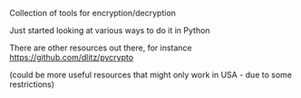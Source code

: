 Collection of tools for encryption/decryption

Just started looking at various ways to do it in Python

There are other resources out there, for instance https://github.com/dlitz/pycrypto

(could be more useful resources that might only work in USA - due to some restrictions)
